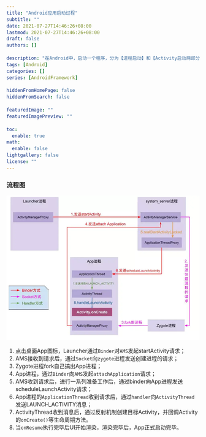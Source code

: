 ```yaml
---
title: "Android应用启动过程"
subtitle: ""
date: 2021-07-27T14:46:26+08:00
lastmod: 2021-07-27T14:46:26+08:00
draft: false
authors: []

description: "在Android中，启动一个程序，分为【进程启动】和【Activity启动两部分】。"
tags: [Android]
categories: []
series: [AndroidFramework]

hiddenFromHomePage: false
hiddenFromSearch: false

featuredImage: ""
featuredImagePreview: ""

toc:
  enable: true
math:
  enable: false
lightgallery: false
license: ""
---
```


<!--more-->

### 流程图

![Android应用启动流程图](应用启动流程.png)

1. 点击桌面App图标，Launcher通过`Binder`对`AMS`发起startActivity请求；
2. AMS接收到请求后，通过`Socket`向`zygote`进程发送创建进程的请求；
3. Zygote进程fork自己搞出App进程；
4. App进程，通过`Binder`向`AMS`发起`attachApplication`请求；
5. AMS收到请求后，进行一系列准备工作后，通过binder向App进程发送scheduleLaunchActivity请求；
6. App进程的`ApplicationThread`收到请求后，通过`handler`向`ActivityThread`发送LAUNCH_ACTIVITY消息；
7. ActivityThread收到消息后，通过反射机制创建目标Activity，并回调Activity的`onCreate()`等生命周期方法。
8. 当`onResume`执行完毕后UI开始渲染，渲染完毕后，App正式启动完毕。

